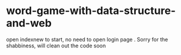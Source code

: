 # word-game-with-data-structure-and-web
open indexnew to start, no need to open login page . 
Sorry for the shabbiness, will clean out the code soon 
